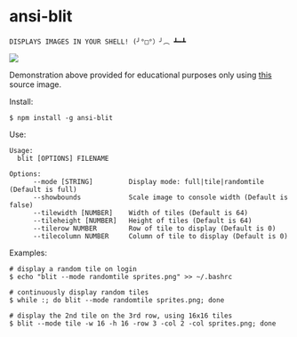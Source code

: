 # ansi-blit

```
DISPLAYS IMAGES IN YOUR SHELL! (╯°□°）╯︵ ┻━┻
```
![](http://i.imgur.com/NKR9mfx.png)

Demonstration above provided for educational purposes only using [this](http://veekun.com/static/pokedex/downloads/generation-3.png) source image.

Install:
```
$ npm install -g ansi-blit
```

Use:
```
Usage:
  blit [OPTIONS] FILENAME

Options:
      --mode [STRING]         Display mode: full|tile|randomtile (Default is full)
      --showbounds            Scale image to console width (Default is false)
      --tilewidth [NUMBER]    Width of tiles (Default is 64)
      --tileheight [NUMBER]   Height of tiles (Default is 64)
      --tilerow NUMBER        Row of tile to display (Default is 0)
      --tilecolumn NUMBER     Column of tile to display (Default is 0)
```

Examples:
```
# display a random tile on login
$ echo "blit --mode randomtile sprites.png" >> ~/.bashrc
```
```
# continuously display random tiles
$ while :; do blit --mode randomtile sprites.png; done
```
```
# display the 2nd tile on the 3rd row, using 16x16 tiles
$ blit --mode tile -w 16 -h 16 -row 3 -col 2 -col sprites.png; done
```
